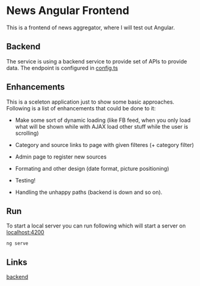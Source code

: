 # News Angular Frontend

This is a frontend of news aggregator, where I will test out Angular.

## Backend

The service is using a backend service to provide set of APIs to provide data. The endpoint is configured in [config.ts](src/app/config.ts)

## Enhancements

This is a sceleton application just to show some basic approaches. Following is a list of enhancements that could be done to it:

- Make some sort of dynamic loading (like FB feed, when you only load what will be shown while with AJAX load other stuff while the user is scrolling)

- Category and source links to page with given filteres (+ category filter)

- Admin page to register new sources

- Formating and other design (date format, picture positioning)

- Testing!

- Handling the unhappy paths (backend is down and so on).

## Run

To start a local server you can run following which will start a server on [localhost:4200](http://localhost:4200/)

`ng serve`

## Links

[backend](https://github.com/pschoffer/news-dotnet-backend)
